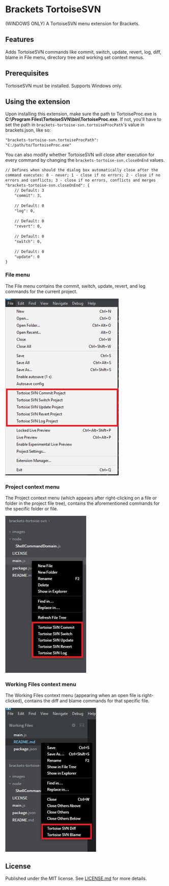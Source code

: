 # Brackets TortoiseSVN
(WINDOWS ONLY) A TortoiseSVN menu extension for Brackets.

## Features
Adds TortoiseSVN commands like commit, switch, update, revert, log, diff, blame in File menu, directory tree and working set context menus.

## Prerequisites
TortoiseSVN must be installed. Supports Windows only.

## Using the extension
Upon installing this extension, make sure the path to TortoiseProc.exe is **C:\Program Files\TortoiseSVN\bin\TortoiseProc.exe**.
If not, you'll have to set the path in `brackets-tortoise-svn.tortoiseProcPath`'s value in brackets.json, like so:
```
"brackets-tortoise-svn.tortoiseProcPath": "C:/path/to/TortoiseProc.exe"
```
You can also modify whether TortoiseSVN will close after execution for every command by changing the `brackets-tortoise-svn.closeOnEnd` values.
```
// Defines when should the dialog box automatically close after the command executes: 0 - never; 1 - close if no errors; 2 - close if no errors and conflicts; 3 - close if no errors, conflicts and merges
"brackets-tortoise-svn.closeOnEnd": {
    // Default: 3
    "commit": 3,

    // Default: 0
    "log": 0,

    // Default: 0
    "revert": 0,

    // Default: 0
    "switch": 0,

    // Default: 0
    "update": 0
}
```

### File menu
The File menu contains the commit, switch, update, revert, and log commands for the current project.

![File menu](/images/fileMenu.png)

### Project context menu
The Project context menu (which appears after right-clicking on a file or folder in the project file tree), contains the aforementioned commands for the specific folder or file.

![Project context menu](/images/projectContextMenu.png)

### Working Files context menu
The Working Files context menu (appearing when an open file is right-clicked), contains the diff and blame commands for that specific file.

![Working Files context menu](/images/workingFilesContextMenu.png)

## License
Published under the MIT license. See [LICENSE.md](LICENSE.md) for more details.
